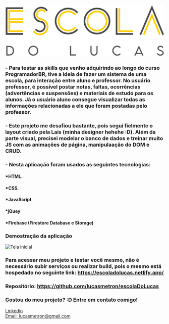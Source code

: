 <div align="center">
  <img src="./assets/images/logo.png" alt="Podcastr logo">
  
</div>

### - Para testar as skills que venho adquirindo ao longo do curso ProgramadorBR, tive a ideia de fazer um sistema de uma escola, para interação entre aluno e professor. No usuário professor, é possível postar notas, faltas, ocorrências (advertências e suspensões) e materiais de estudo para os alunos. Já o usuário aluno consegue visualizar todas as informações relacionadas a ele que foram postadas pelo professor. 
### - Este projeto me desafiou bastante, pois segui fielmente o layout criado pela Laís (minha designer hehehe :D). Além da parte visual, precisei modelar o banco de dados e treinar muito JS com as animações de página, manipulaação do DOM e CRUD.

### - Nesta aplicação foram usados as seguintes tecnologias:

#### *HTML.
#### *CSS.
#### *JavaScript
#### *jQuey
#### *Firebase (Firestore Database e Storage)


### Demostração da aplicação
![Tela inicial](./assets/gifs/show2.gif)

### Para acessar meu projeto e testar você mesmo, não é necessário subir serviços ou realizar build, pois o mesmo está hospedado no seguinte link: https://escoladolucas.netlify.app/
### Repositório: https://github.com/lucasmetron/escolaDoLucas

### Gostou do meu projeto? :D Entre em contato comigo! 
[Linkedin](https://www.linkedin.com/in/lucas-rosa-058683102/) <br/>
[Email: lucasmetron@gmail.com](mailto:lucasmetron@gmail.com)

